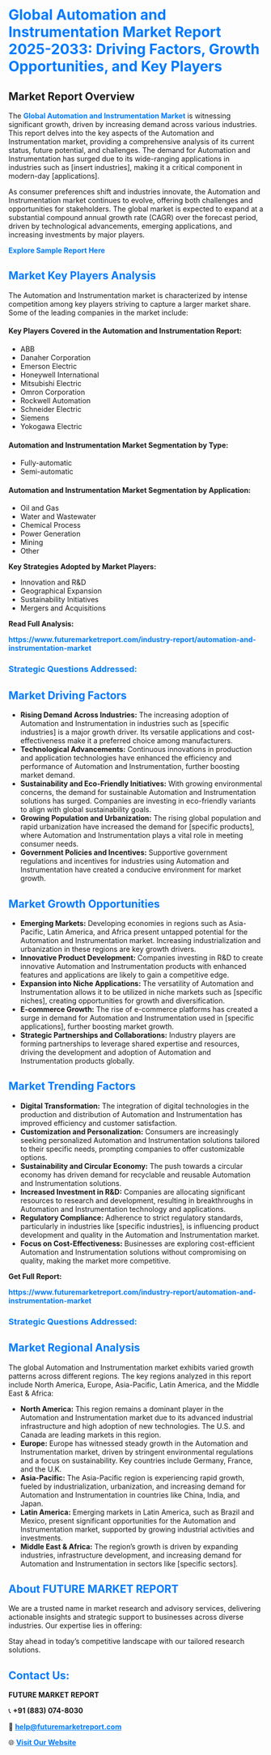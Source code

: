 <h1 style="color: #007BFF;">Global Automation and Instrumentation Market Report 2025-2033: Driving Factors, Growth Opportunities, and Key Players</h1>

<section id="overview">
<h2>Market Report Overview</h2>
<p>The <a href="https://www.futuremarketreport.com/industry-report/automation-and-instrumentation-market" style="color: #007BFF; text-decoration: none;"><strong>Global Automation and Instrumentation Market</strong></a> is witnessing significant growth, driven by increasing demand across various industries. This report delves into the key aspects of the Automation and Instrumentation market, providing a comprehensive analysis of its current status, future potential, and challenges. The demand for Automation and Instrumentation has surged due to its wide-ranging applications in industries such as [insert industries], making it a critical component in modern-day [applications].</p>
<p>As consumer preferences shift and industries innovate, the Automation and Instrumentation market continues to evolve, offering both challenges and opportunities for stakeholders. The global market is expected to expand at a substantial compound annual growth rate (CAGR) over the forecast period, driven by technological advancements, emerging applications, and increasing investments by major players.</p>
</section>

<section id="overview">
<p><a href="https://www.futuremarketreport.com/request-sample/reportId=60239" style="color: #007BFF; text-decoration: none;"><strong>Explore Sample Report Here</strong></a></p>
</section>

<section id="key-players">
<h2 style="color: #007BFF;">Market Key Players Analysis</h2>
<p>The Automation and Instrumentation market is characterized by intense competition among key players striving to capture a larger market share. Some of the leading companies in the market include:</p>
<h4>Key Players Covered in the Automation and Instrumentation Report:</h4>
<ul><li>ABB</li><li>Danaher Corporation</li><li>Emerson Electric</li><li>Honeywell International</li><li>Mitsubishi Electric</li><li>Omron Corporation</li><li>Rockwell Automation</li><li>Schneider Electric</li><li>Siemens</li><li>Yokogawa Electric</li></ul>
<h4>Automation and Instrumentation Market Segmentation by Type:</h4>
<ul><li>Fully-automatic</li><li>Semi-automatic</li></ul>

<h4>Automation and Instrumentation Market Segmentation by Application:</h4>
<ul><li>Oil and Gas</li><li>Water and Wastewater</li><li>Chemical Process</li><li>Power Generation</li><li>Mining</li><li>Other</li></ul>
<p><strong>Key Strategies Adopted by Market Players:</strong></p>
<ul>
<li>Innovation and R&D</li>
<li>Geographical Expansion</li>
<li>Sustainability Initiatives</li>
<li>Mergers and Acquisitions</li>
</ul>
</section>

<section>
<p><strong>Read Full Analysis: </strong></p><a href="https://www.futuremarketreport.com/industry-report/automation-and-instrumentation-market" style="color: #007BFF; text-decoration: none;"><strong>https://www.futuremarketreport.com/industry-report/automation-and-instrumentation-market</strong></a>
<h3 style="color: #007BFF;">Strategic Questions Addressed:</h3>
</section>

<section id="driving-factors">
<h2 style="color: #007BFF;">Market Driving Factors</h2>
<ul>
<li><strong>Rising Demand Across Industries:</strong> The increasing adoption of Automation and Instrumentation in industries such as [specific industries] is a major growth driver. Its versatile applications and cost-effectiveness make it a preferred choice among manufacturers.</li>
<li><strong>Technological Advancements:</strong> Continuous innovations in production and application technologies have enhanced the efficiency and performance of Automation and Instrumentation, further boosting market demand.</li>
<li><strong>Sustainability and Eco-Friendly Initiatives:</strong> With growing environmental concerns, the demand for sustainable Automation and Instrumentation solutions has surged. Companies are investing in eco-friendly variants to align with global sustainability goals.</li>
<li><strong>Growing Population and Urbanization:</strong> The rising global population and rapid urbanization have increased the demand for [specific products], where Automation and Instrumentation plays a vital role in meeting consumer needs.</li>
<li><strong>Government Policies and Incentives:</strong> Supportive government regulations and incentives for industries using Automation and Instrumentation have created a conducive environment for market growth.</li>
</ul>
</section>

<section id="growth-opportunities">
<h2 style="color: #007BFF;">Market Growth Opportunities</h2>
<ul>
<li><strong>Emerging Markets:</strong> Developing economies in regions such as Asia-Pacific, Latin America, and Africa present untapped potential for the Automation and Instrumentation market. Increasing industrialization and urbanization in these regions are key growth drivers.</li>
<li><strong>Innovative Product Development:</strong> Companies investing in R&D to create innovative Automation and Instrumentation products with enhanced features and applications are likely to gain a competitive edge.</li>
<li><strong>Expansion into Niche Applications:</strong> The versatility of Automation and Instrumentation allows it to be utilized in niche markets such as [specific niches], creating opportunities for growth and diversification.</li>
<li><strong>E-commerce Growth:</strong> The rise of e-commerce platforms has created a surge in demand for Automation and Instrumentation used in [specific applications], further boosting market growth.</li>
<li><strong>Strategic Partnerships and Collaborations:</strong> Industry players are forming partnerships to leverage shared expertise and resources, driving the development and adoption of Automation and Instrumentation products globally.</li>
</ul>
</section>

<section id="trending-factors">
<h2 style="color: #007BFF;">Market Trending Factors</h2>
<ul>
<li><strong>Digital Transformation:</strong> The integration of digital technologies in the production and distribution of Automation and Instrumentation has improved efficiency and customer satisfaction.</li>
<li><strong>Customization and Personalization:</strong> Consumers are increasingly seeking personalized Automation and Instrumentation solutions tailored to their specific needs, prompting companies to offer customizable options.</li>
<li><strong>Sustainability and Circular Economy:</strong> The push towards a circular economy has driven demand for recyclable and reusable Automation and Instrumentation solutions.</li>
<li><strong>Increased Investment in R&D:</strong> Companies are allocating significant resources to research and development, resulting in breakthroughs in Automation and Instrumentation technology and applications.</li>
<li><strong>Regulatory Compliance:</strong> Adherence to strict regulatory standards, particularly in industries like [specific industries], is influencing product development and quality in the Automation and Instrumentation market.</li>
<li><strong>Focus on Cost-Effectiveness:</strong> Businesses are exploring cost-efficient Automation and Instrumentation solutions without compromising on quality, making the market more competitive.</li>
</ul>
</section>

<section>
<p><strong>Get Full Report: </strong></p><a href="https://www.futuremarketreport.com/industry-report/automation-and-instrumentation-market" style="color: #007BFF; text-decoration: none;"><strong>https://www.futuremarketreport.com/industry-report/automation-and-instrumentation-market</strong></a>
<h3 style="color: #007BFF;">Strategic Questions Addressed:</h3>
</section>


<section id="regional-analysis">
<h2 style="color: #007BFF;">Market Regional Analysis</h2>
<p>The global Automation and Instrumentation market exhibits varied growth patterns across different regions. The key regions analyzed in this report include North America, Europe, Asia-Pacific, Latin America, and the Middle East & Africa:</p>
<ul>
<li><strong>North America:</strong> This region remains a dominant player in the Automation and Instrumentation market due to its advanced industrial infrastructure and high adoption of new technologies. The U.S. and Canada are leading markets in this region.</li>
<li><strong>Europe:</strong> Europe has witnessed steady growth in the Automation and Instrumentation market, driven by stringent environmental regulations and a focus on sustainability. Key countries include Germany, France, and the U.K.</li>
<li><strong>Asia-Pacific:</strong> The Asia-Pacific region is experiencing rapid growth, fueled by industrialization, urbanization, and increasing demand for Automation and Instrumentation in countries like China, India, and Japan.</li>
<li><strong>Latin America:</strong> Emerging markets in Latin America, such as Brazil and Mexico, present significant opportunities for the Automation and Instrumentation market, supported by growing industrial activities and investments.</li>
<li><strong>Middle East & Africa:</strong> The region’s growth is driven by expanding industries, infrastructure development, and increasing demand for Automation and Instrumentation in sectors like [specific sectors].</li>
</ul>
</section>

<footer>
<h2 style="color: #007BFF;">About FUTURE MARKET REPORT</h2>
<p>We are a trusted name in market research and advisory services, delivering actionable insights and strategic support to businesses across diverse industries. Our expertise lies in offering:</p>

<p>Stay ahead in today’s competitive landscape with our tailored research solutions.</p>

<h2 style="color: #007BFF;">Contact Us:</h2>
<p><strong>FUTURE MARKET REPORT</strong></p>
<p>📞 <strong>+91 (883) 074-8030</strong></p>
<p>📧 <strong><a href="mailto:help@futuremarketreport.com" style="color: #007BFF;">help@futuremarketreport.com</a></strong></p>
<p>🌐 <strong><a href="https://www.futuremarketreport.com/" style="color: #007BFF;">Visit Our Website</a></strong></p>
</footer>